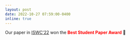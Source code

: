 ```yaml
---
layout: post
date: 2022-10-27 07:59:00-0400
inline: true
---
```


Our paper in [ISWC'22]() won the <font color='red'>**Best Student Paper Award**</font> 🎉